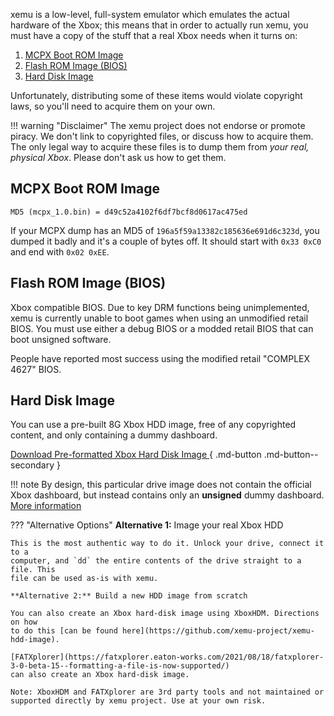 xemu is a low-level, full-system emulator which emulates the actual hardware of
the Xbox; this means that in order to actually run xemu, you must have a copy
of the stuff that a real Xbox needs when it turns on:

1. [MCPX Boot ROM Image](#mcpx-boot-rom-image)
2. [Flash ROM Image (BIOS)](#flash-rom-image-bios)
3. [Hard Disk Image](#hard-disk-image)

Unfortunately, distributing some of these items would violate copyright laws, so
you'll need to acquire them on your own.

!!! warning "Disclaimer"
    The xemu project does not endorse or promote piracy. We don't link to
    copyrighted files, or discuss how to acquire them. The only legal way to
    acquire these files is to dump them from *your real, physical Xbox*. Please
    don't ask us how to get them.

## MCPX Boot ROM Image

    MD5 (mcpx_1.0.bin) = d49c52a4102f6df7bcf8d0617ac475ed

If your MCPX dump has an MD5 of `196a5f59a13382c185636e691d6c323d`, you dumped
it badly and it's a couple of bytes off. It should start with `0x33 0xC0` and end
with `0x02 0xEE`.

## Flash ROM Image (BIOS)

Xbox compatible BIOS. Due to key DRM functions being unimplemented, xemu is
currently unable to boot games when using an unmodified retail BIOS. You must use
either a debug BIOS or a modded retail BIOS that can boot unsigned software.

People have reported most success using the modified retail "COMPLEX 4627" BIOS.

## Hard Disk Image

You can use a pre-built 8G Xbox HDD image, free of any copyrighted content, and
only containing a dummy dashboard.

[Download Pre-formatted Xbox Hard Disk Image ](https://github.com/xemu-project/xemu-hdd-image/releases/latest/download/xbox_hdd.qcow2.zip){ .md-button .md-button--secondary }

!!! note
    By design, this particular drive image does not contain the official Xbox
    dashboard, but instead contains only an **unsigned** dummy dashboard. [More
    information](dashboard.md)

??? "Alternative Options"
    **Alternative 1:** Image your real Xbox HDD

    This is the most authentic way to do it. Unlock your drive, connect it to a
    computer, and `dd` the entire contents of the drive straight to a file. This
    file can be used as-is with xemu.

    **Alternative 2:** Build a new HDD image from scratch

    You can also create an Xbox hard-disk image using XboxHDM. Directions on how
    to do this [can be found here](https://github.com/xemu-project/xemu-hdd-image).
    
    [FATXplorer](https://fatxplorer.eaton-works.com/2021/08/18/fatxplorer-3-0-beta-15--formatting-a-file-is-now-supported/)
    can also create an Xbox hard-disk image.
    
    Note: XboxHDM and FATXplorer are 3rd party tools and not maintained or supported directly by xemu project. Use at your own risk.
